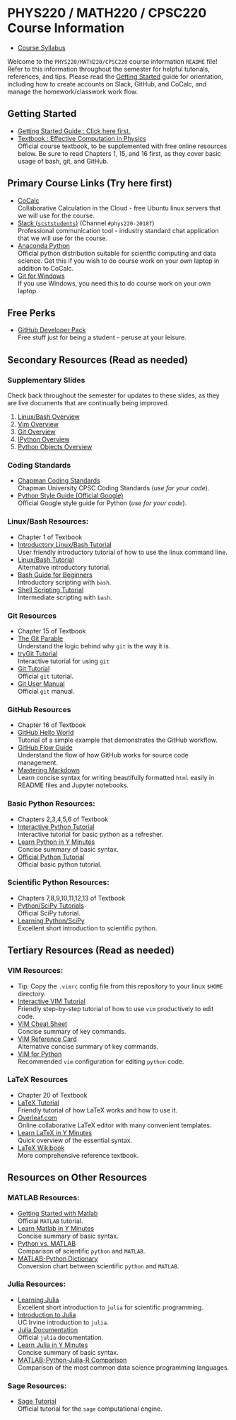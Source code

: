 # PHYS220 / MATH220 / CPSC220 Course Information

 - [Course Syllabus](syllabus-phys220-math220-cpsc220-2018f.pdf)
 
Welcome to the `PHYS220/MATH220/CPSC220` course information `README` file!  Refer to this information throughout the semester for helpful tutorials, references, and tips.  Please read the [Getting Started](GettingStarted.md) guide for orientation, including how to create accounts on Slack, GitHub, and CoCalc, and manage the homework/classwork work flow.

## Getting Started

 - [Getting Started Guide : Click here first.](GettingStarted.md)
 - [Textbook : Effective Computation in Physics](http://physics.codes) <br/>
 Official course textbook, to be supplemented with free online resources below. Be sure to read Chapters 1, 15, and 16 first, as they cover basic usage of bash, git, and GitHub.

## Primary Course Links (Try here first)

 - [CoCalc](https://cocalc.com) <br/>
 Collaborative Calculation in the Cloud - free Ubuntu linux servers that we will use for the course.
 - [Slack (`scststudents`)](https://scststudents.slack.com) (Channel `#phys220-2018f`) <br/>
 Professional communication tool - industry standard chat application that we will use for the course.
 - [Anaconda Python](https://www.anaconda.com/download) <br/>
 Official python distribution suitable for scientfic computing and data science. Get this if you wish to do course work on your own laptop in addition to CoCalc.
 - [Git for Windows](https://git-scm.com/download/win)<br/>
 If you use Windows, you need this to do course work on your own laptop.
 
## Free Perks

 - [GitHub Developer Pack](https://education.github.com/pack) <br/>
   Free stuff just for being a student - peruse at your leisure.

## Secondary Resources (Read as needed)

### Supplementary Slides 
Check back throughout the semester for updates to these slides, as they are live documents that are continually being improved.
 1. [Linux/Bash Overview](http://slides.com/profdressel/linux-bash-overview)
 1. [Vim Overview](http://slides.com/profdressel/vim-overview)
 1. [Git Overview](http://slides.com/profdressel/git-overview)
 1. [IPython Overview](http://slides.com/profdressel/jupyter-overview)
 1. [Python Objects Overview](http://slides.com/profdressel/python-objects-overview)
 

### Coding Standards
 - [Chapman Coding Standards](Chapman%20Coding%20Standards.pdf) <br/>
 Chapman University CPSC Coding Standards (*use for your code*).
 - [Python Style Guide (Official Google)](https://google.github.io/styleguide/pyguide.html) <br/>
 Official Google style guide for Python (*use for your code*).
 
### Linux/Bash Resources:
 - Chapter 1 of Textbook
 - [Introductory Linux/Bash Tutorial](http://linuxcommand.org/lc3_learning_the_shell.php) <br/>
 User friendly introductory tutorial of how to use the linux command line.
 - [Linux/Bash Tutorial](http://ryanstutorials.net/linuxtutorial) <br/>
 Alternative introductory tutorial.
 - [Bash Guide for Beginners](http://tldp.org/LDP/Bash-Beginners-Guide/html/) <br/>
 Introductory scripting with `bash`.
 - [Shell Scripting Tutorial](http://www.shellscript.sh/) <br/>
 Intermediate scripting with `bash`.
 
### Git Resources
 - Chapter 15 of Textbook
 - [The Git Parable](http://tom.preston-werner.com/2009/05/19/the-git-parable.html) <br/>
 Understand the logic behind why `git` is the way it is.
 - [tryGit Tutorial](https://try.github.io/levels/1/challenges/1) <br/>
 Interactive tutorial for using `git`
 - [Git Tutorial](http://git-scm.com/docs/gittutorial)<br/>
 Official `git` tutorial.
 - [Git User Manual](http://git-scm.com/docs/user-manual.html)<br/>
 Official `git` manual.
 
### GitHub Resources
 - Chapter 16 of Textbook
 - [GitHub Hello World](https://guides.github.com/activities/hello-world/) <br/>
 Tutorial of a simple example that demonstrates the GitHub workflow.
 - [GitHub Flow Guide](https://guides.github.com/introduction/flow/) <br/>
 Understand the flow of how GitHub works for source code management.
 - [Mastering Markdown](https://guides.github.com/features/mastering-markdown/) <br/>
 Learn concise syntax for writing beautifully formatted `html` easily in README files and Jupyter notebooks.
 
### Basic Python Resources:
 - Chapters 2,3,4,5,6 of Textbook
 - [Interactive Python Tutorial](http://www.learnpython.org/) <br/>
 Interactive tutorial for basic python as a refresher.
 - [Learn Python in Y Minutes](https://learnxinyminutes.com/docs/python/) <br/>
 Concise summary of basic syntax.
 - [Official Python Tutorial](https://docs.python.org/tutorial/) <br/>
 Official basic python tutorial.

### Scientific Python Resources:
 - Chapters 7,8,9,10,11,12,13 of Textbook
 - [Python/SciPy Tutorials](http://www.scipy-lectures.org) <br/>
 Official SciPy tutorial.
 - [Learning Python/SciPy](https://lectures.quantecon.org/py/learning_python.html) <br/>
 Excellent short introduction to scientific python.

## Tertiary Resources (Read as needed)

### VIM Resources:
 - Tip: Copy the `.vimrc` config file from this repository to your linux `$HOME` directory.
 - [Interactive VIM Tutorial](http://openvim.com/) <br/>
 Friendly step-by-step tutorial of how to use `vim` productively to edit code.
 - [VIM Cheat Sheet](http://vim.rtorr.com/) <br/>
 Concise summary of key commands.
 - [VIM Reference Card](http://tnerual.eriogerg.free.fr/vimqrc.pdf) <br/>
 Alternative concise summary of key commands.
 - [VIM for Python](http://www.fullstackpython.com/vim.html) <br/>
 Recommended `vim` configuration for editing `python` code.
 
### LaTeX Resources
 - Chapter 20 of Textbook
 - [LaTeX Tutorial](https://www.latex-tutorial.com) <br/>
 Friendly tutorial of how LaTeX works and how to use it.
 - [Overleaf.com](https://www.overleaf.com) <br/>
 Online collaborative LaTeX editor with many convenient templates.
 - [Learn LaTeX in Y Minutes](https://learnxinyminutes.com/docs/latex/) <br/>
 Quick overview of the essential syntax.
 - [LaTeX Wikibook](https://en.wikibooks.org/wiki/LaTeX)<br/>
 More comprehensive reference textbook.

## Resources on Other Resources

### MATLAB Resources:
 - [Getting Started with Matlab](http://www.mathworks.com/help/matlab/getting-started-with-matlab.html) <br/>
 Official `MATLAB` tutorial.
 - [Learn Matlab in Y Minutes](https://learnxinyminutes.com/docs/matlab/) <br/>
 Concise summary of basic syntax.
 - [Python vs. MATLAB](http://www.pyzo.org/python_vs_matlab.html) <br/>
 Comparison of scientific `python` and `MATLAB`.
 - [MATLAB-Python Dictionary](http://mathesaurus.sourceforge.net/matlab-numpy.html) <br/>
 Conversion chart between scientific `python` and `MATLAB`.
 
### Julia Resources:
 - [Learning Julia](https://lectures.quantecon.org/jl/learning_julia.html) <br/>
 Excellent short introduction to `julia` for scientific programming.
 - [Introduction to Julia](http://ucidatascienceinitiative.github.io/IntroToJulia/) <br/>
 UC Irvine introduction to `julia`.
 - [Julia Documentation](http://julia.readthedocs.io/en/latest/manual/introduction/) <br/>
 Official `julia` documentation.
 - [Learn Julia in Y Minutes](https://learnxinyminutes.com/docs/julia/) <br/>
 Concise summary of basic syntax.
 - [MATLAB-Python-Julia-R Comparison](http://sebastianraschka.com/Articles/2014_matrix_cheatsheet.html) <br/>
 Comparison of the most common data science programming languages.
 
### Sage Resources:
 - [Sage Tutorial](https://doc.sagemath.org/html/en/tutorial/) <br/>
 Official tutorial for the `sage` computational engine.
    
